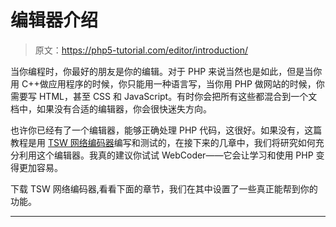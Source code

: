 # 编辑器介绍

> 原文：<https://php5-tutorial.com/editor/introduction/>

当你编程时，你最好的朋友是你的编辑。对于 PHP 来说当然也是如此，但是当你用 C++做应用程序的时候，你只能用一种语言写，当你用 PHP 做网站的时候，你需要写 HTML，甚至 CSS 和 JavaScript。有时你会把所有这些都混合到一个文档中，如果没有合适的编辑器，你会很快迷失方向。

也许你已经有了一个编辑器，能够正确处理 PHP 代码，这很好。如果没有，这篇教程是用 [TSW 网络编码器](http://www.tswwebcoder.com/ "Intelligent HTML, PHP, CSS and JavaScript editor")编写和测试的，在接下来的几章中，我们将研究如何充分利用这个编辑器。我真的建议你试试 WebCoder——它会让学习和使用 PHP 变得更加容易。

下载 TSW 网络编码器,看看下面的章节，我们在其中设置了一些真正能帮到你的功能。

* * *